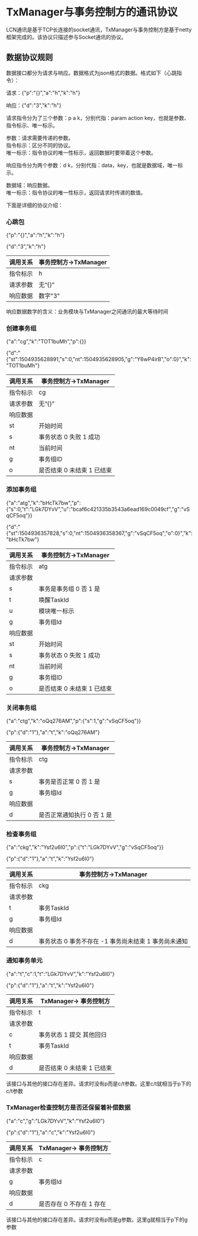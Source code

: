 # TxManager与事务控制方的通讯协议


LCN通讯是基于TCP长连接的socket通讯，TxManager与事务控制方是基于netty框架完成的。该协议只描述参与Socket通讯的协议。

## 数据协议规则

数据接口都分为请求与响应。数据格式为json格式的数据。格式如下（心跳指令）：

请求：{"p":"{}","a":"h","k":"h"}

响应：{"d":"3","k":"h"}

请求指令分为了三个参数：p a k，分别代指：param action key，也就是参数、指令标示、唯一标示。

参数：请求需要传递的参数。  
指令标示：区分不同的协议。   
唯一标示：指令协议的唯一性标示，返回数据时要带着这个参数。   

响应指令分为两个参数：d k，分别代指：data，key，也就是数据域，唯一标示。

数据域：响应数据。   
唯一标示：指令协议的唯一性标示，返回请求时传递的数值。   


下面是详细的协议介绍：


### 心跳包

{"p":"{}","a":"h","k":"h"}

{"d":"3","k":"h"}

|  调用关系 | 事务控制方->TxManager |  
| --- | --- | 
| 指令标示 | h |
| 请求参数 | 无“{}”|
| 响应数据 | 数字"3" |

响应数据数字的含义：业务模块与TxManager之间通讯的最大等待时间




### 创建事务组

{"a":"cg","k":"TOT1buMh","p":{}}

{"d":"{\"st\":1504935628891,\"s\":0,\"nt\":1504935628905,\"g\":\"Y6wP4irB\",\"o\":0}","k":"TOT1buMh"}

|  调用关系 | 事务控制方->TxManager |  
| --- | --- | 
| 指令标示 | cg |
| 请求参数 | 无“{}”|
| 响应数据 | |
| st| 开始时间 |
| s| 事务状态 0 失败 1 成功 |
| nt| 当前时间 |
| g| 事务组ID |
| o| 是否结束 0 未结束 1 已结束 |


### 添加事务组

{"a":"atg","k":"bHcTk7bw","p":{"s":0,"t":"LGk7DYvV","u":"bcaf6c421335b3543a6ead169c0049cf","g":"vSqCF5oq"}}

{"d":"{\"st\":1504936357828,\"s\":0,\"nt\":1504936358367,\"g\":\"vSqCF5oq\",\"o\":0}","k":"bHcTk7bw"}

| 调用关系 | 事务控制方->TxManager |
| --- | --- |
| 指令标示 | atg |
| 请求参数 |  |
| s | 事务是事务组 0 否 1 是 |
| t | 唤醒TaskId |
| u | 模块唯一标示 |
| g | 事务组Id |
| 响应数据 |  |
| st | 开始时间 |
| s | 事务状态 0 失败 1 成功 |
| nt | 当前时间 |
| g | 事务组ID |
| o | 是否结束 0 未结束 1 已结束 |

### 关闭事务组

{"a":"ctg","k":"oQq276AM","p":{"s":1,"g":"vSqCF5oq"}}

{"p":{"d":"1"},"a":"t","k":"oQq276AM"}

| 调用关系 | 事务控制方->TxManager |
| --- | --- |
| 指令标示 | ctg |
| 请求参数 |  |
| s | 事务是否正常 0 否 1 是 |
| g | 事务组Id |
| 响应数据 |  |
| d | 是否正常通知执行 0 否 1 是 |

###  检查事务组

{"a":"ckg","k":"Ysf2u6I0","p":{"t":"LGk7DYvV","g":"vSqCF5oq"}}

{"p":{"d":"1"},"a":"t","k":"Ysf2u6I0"}

| 调用关系 | 事务控制方->TxManager |
| --- | --- |
| 指令标示 | ckg |
| 请求参数 |  |
| t | 事务TaskId |
| g | 事务组Id |
| 响应数据 |  |
| d | 事务状态 0 事务不存在 -1 事务尚未结束 1 事务尚未通知 |


###  通知事务单元


{"a":"t","c":1,"t":"LGk7DYvV","k":"Ysf2u6I0"}

{"p":{"d":"1"},"a":"t","k":"Ysf2u6I0"}


| 调用关系 | TxManager-> 事务控制方|
| --- | --- |
| 指令标示 | t |
| 请求参数 |  |
| c | 事务状态 1 提交 其他回归 |
| t | 事务TaskId |
| 响应数据 |  |
| d | 是否结束 0 未结束 1 已结束 |

该接口与其他的接口存在差异。请求时没有p而是c/t参数。这里c/t就相当于p下的c/t参数


###  TxManager检查控制方是否还保留着补偿数据


{"a":"c","g":"LGk7DYvV","k":"Ysf2u6I0"}

{"p":{"d":"1"},"a":"c","k":"Ysf2u6I0"}


| 调用关系 | TxManager-> 事务控制方|
| --- | --- |
| 指令标示 | c |
| 请求参数 |  |
| g | 事务组Id |
| 响应数据 |  |
| d | 是否存在 0 不存在 1 存在 |

该接口与其他的接口存在差异。请求时没有p而是g参数。这里g就相当于p下的g参数

